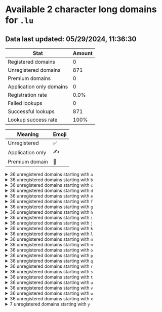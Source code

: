 # Available 2 character long domains for `.lu`

## Data last updated: 05/29/2024, 11:36:30

|Stat|Amount|
|--|--|
|Registered domains|0|
|Unregistered domains|871|
|Premium domains|0|
|Application only domains|0|
|Registration rate|0.0%|
|Failed lookups|0|
|Successful lookups|871|
|Lookup success rate|100%|


|Meaning|Emoji|
|--|--|
|Unregistered|:white_check_mark:|
|Application only|:writing_hand:|
|Premium domain|:gem:|

<details>
<summary>36 unregistered domains starting with <bold><code>a</code></bold></summary>

|Type|Domain|
|--|--|
|:white_check_mark:|`a0.lu`|
|:white_check_mark:|`a1.lu`|
|:white_check_mark:|`a2.lu`|
|:white_check_mark:|`a3.lu`|
|:white_check_mark:|`a4.lu`|
|:white_check_mark:|`a5.lu`|
|:white_check_mark:|`a6.lu`|
|:white_check_mark:|`a7.lu`|
|:white_check_mark:|`a8.lu`|
|:white_check_mark:|`a9.lu`|
|:white_check_mark:|`aa.lu`|
|:white_check_mark:|`ab.lu`|
|:white_check_mark:|`ac.lu`|
|:white_check_mark:|`ad.lu`|
|:white_check_mark:|`ae.lu`|
|:white_check_mark:|`af.lu`|
|:white_check_mark:|`ag.lu`|
|:white_check_mark:|`ah.lu`|
|:white_check_mark:|`ai.lu`|
|:white_check_mark:|`aj.lu`|
|:white_check_mark:|`ak.lu`|
|:white_check_mark:|`al.lu`|
|:white_check_mark:|`am.lu`|
|:white_check_mark:|`an.lu`|
|:white_check_mark:|`ao.lu`|
|:white_check_mark:|`ap.lu`|
|:white_check_mark:|`aq.lu`|
|:white_check_mark:|`ar.lu`|
|:white_check_mark:|`as.lu`|
|:white_check_mark:|`at.lu`|
|:white_check_mark:|`au.lu`|
|:white_check_mark:|`av.lu`|
|:white_check_mark:|`aw.lu`|
|:white_check_mark:|`ax.lu`|
|:white_check_mark:|`ay.lu`|
|:white_check_mark:|`az.lu`|
</details>
<details>
<summary>36 unregistered domains starting with <bold><code>b</code></bold></summary>

|Type|Domain|
|--|--|
|:white_check_mark:|`b0.lu`|
|:white_check_mark:|`b1.lu`|
|:white_check_mark:|`b2.lu`|
|:white_check_mark:|`b3.lu`|
|:white_check_mark:|`b4.lu`|
|:white_check_mark:|`b5.lu`|
|:white_check_mark:|`b6.lu`|
|:white_check_mark:|`b7.lu`|
|:white_check_mark:|`b8.lu`|
|:white_check_mark:|`b9.lu`|
|:white_check_mark:|`ba.lu`|
|:white_check_mark:|`bb.lu`|
|:white_check_mark:|`bc.lu`|
|:white_check_mark:|`bd.lu`|
|:white_check_mark:|`be.lu`|
|:white_check_mark:|`bf.lu`|
|:white_check_mark:|`bg.lu`|
|:white_check_mark:|`bh.lu`|
|:white_check_mark:|`bi.lu`|
|:white_check_mark:|`bj.lu`|
|:white_check_mark:|`bk.lu`|
|:white_check_mark:|`bl.lu`|
|:white_check_mark:|`bm.lu`|
|:white_check_mark:|`bn.lu`|
|:white_check_mark:|`bo.lu`|
|:white_check_mark:|`bp.lu`|
|:white_check_mark:|`bq.lu`|
|:white_check_mark:|`br.lu`|
|:white_check_mark:|`bs.lu`|
|:white_check_mark:|`bt.lu`|
|:white_check_mark:|`bu.lu`|
|:white_check_mark:|`bv.lu`|
|:white_check_mark:|`bw.lu`|
|:white_check_mark:|`bx.lu`|
|:white_check_mark:|`by.lu`|
|:white_check_mark:|`bz.lu`|
</details>
<details>
<summary>36 unregistered domains starting with <bold><code>c</code></bold></summary>

|Type|Domain|
|--|--|
|:white_check_mark:|`c0.lu`|
|:white_check_mark:|`c1.lu`|
|:white_check_mark:|`c2.lu`|
|:white_check_mark:|`c3.lu`|
|:white_check_mark:|`c4.lu`|
|:white_check_mark:|`c5.lu`|
|:white_check_mark:|`c6.lu`|
|:white_check_mark:|`c7.lu`|
|:white_check_mark:|`c8.lu`|
|:white_check_mark:|`c9.lu`|
|:white_check_mark:|`ca.lu`|
|:white_check_mark:|`cb.lu`|
|:white_check_mark:|`cc.lu`|
|:white_check_mark:|`cd.lu`|
|:white_check_mark:|`ce.lu`|
|:white_check_mark:|`cf.lu`|
|:white_check_mark:|`cg.lu`|
|:white_check_mark:|`ch.lu`|
|:white_check_mark:|`ci.lu`|
|:white_check_mark:|`cj.lu`|
|:white_check_mark:|`ck.lu`|
|:white_check_mark:|`cl.lu`|
|:white_check_mark:|`cm.lu`|
|:white_check_mark:|`cn.lu`|
|:white_check_mark:|`co.lu`|
|:white_check_mark:|`cp.lu`|
|:white_check_mark:|`cq.lu`|
|:white_check_mark:|`cr.lu`|
|:white_check_mark:|`cs.lu`|
|:white_check_mark:|`ct.lu`|
|:white_check_mark:|`cu.lu`|
|:white_check_mark:|`cv.lu`|
|:white_check_mark:|`cw.lu`|
|:white_check_mark:|`cx.lu`|
|:white_check_mark:|`cy.lu`|
|:white_check_mark:|`cz.lu`|
</details>
<details>
<summary>36 unregistered domains starting with <bold><code>d</code></bold></summary>

|Type|Domain|
|--|--|
|:white_check_mark:|`d0.lu`|
|:white_check_mark:|`d1.lu`|
|:white_check_mark:|`d2.lu`|
|:white_check_mark:|`d3.lu`|
|:white_check_mark:|`d4.lu`|
|:white_check_mark:|`d5.lu`|
|:white_check_mark:|`d6.lu`|
|:white_check_mark:|`d7.lu`|
|:white_check_mark:|`d8.lu`|
|:white_check_mark:|`d9.lu`|
|:white_check_mark:|`da.lu`|
|:white_check_mark:|`db.lu`|
|:white_check_mark:|`dc.lu`|
|:white_check_mark:|`dd.lu`|
|:white_check_mark:|`de.lu`|
|:white_check_mark:|`df.lu`|
|:white_check_mark:|`dg.lu`|
|:white_check_mark:|`dh.lu`|
|:white_check_mark:|`di.lu`|
|:white_check_mark:|`dj.lu`|
|:white_check_mark:|`dk.lu`|
|:white_check_mark:|`dl.lu`|
|:white_check_mark:|`dm.lu`|
|:white_check_mark:|`dn.lu`|
|:white_check_mark:|`do.lu`|
|:white_check_mark:|`dp.lu`|
|:white_check_mark:|`dq.lu`|
|:white_check_mark:|`dr.lu`|
|:white_check_mark:|`ds.lu`|
|:white_check_mark:|`dt.lu`|
|:white_check_mark:|`du.lu`|
|:white_check_mark:|`dv.lu`|
|:white_check_mark:|`dw.lu`|
|:white_check_mark:|`dx.lu`|
|:white_check_mark:|`dy.lu`|
|:white_check_mark:|`dz.lu`|
</details>
<details>
<summary>36 unregistered domains starting with <bold><code>e</code></bold></summary>

|Type|Domain|
|--|--|
|:white_check_mark:|`e0.lu`|
|:white_check_mark:|`e1.lu`|
|:white_check_mark:|`e2.lu`|
|:white_check_mark:|`e3.lu`|
|:white_check_mark:|`e4.lu`|
|:white_check_mark:|`e5.lu`|
|:white_check_mark:|`e6.lu`|
|:white_check_mark:|`e7.lu`|
|:white_check_mark:|`e8.lu`|
|:white_check_mark:|`e9.lu`|
|:white_check_mark:|`ea.lu`|
|:white_check_mark:|`eb.lu`|
|:white_check_mark:|`ec.lu`|
|:white_check_mark:|`ed.lu`|
|:white_check_mark:|`ee.lu`|
|:white_check_mark:|`ef.lu`|
|:white_check_mark:|`eg.lu`|
|:white_check_mark:|`eh.lu`|
|:white_check_mark:|`ei.lu`|
|:white_check_mark:|`ej.lu`|
|:white_check_mark:|`ek.lu`|
|:white_check_mark:|`el.lu`|
|:white_check_mark:|`em.lu`|
|:white_check_mark:|`en.lu`|
|:white_check_mark:|`eo.lu`|
|:white_check_mark:|`ep.lu`|
|:white_check_mark:|`eq.lu`|
|:white_check_mark:|`er.lu`|
|:white_check_mark:|`es.lu`|
|:white_check_mark:|`et.lu`|
|:white_check_mark:|`eu.lu`|
|:white_check_mark:|`ev.lu`|
|:white_check_mark:|`ew.lu`|
|:white_check_mark:|`ex.lu`|
|:white_check_mark:|`ey.lu`|
|:white_check_mark:|`ez.lu`|
</details>
<details>
<summary>36 unregistered domains starting with <bold><code>f</code></bold></summary>

|Type|Domain|
|--|--|
|:white_check_mark:|`f0.lu`|
|:white_check_mark:|`f1.lu`|
|:white_check_mark:|`f2.lu`|
|:white_check_mark:|`f3.lu`|
|:white_check_mark:|`f4.lu`|
|:white_check_mark:|`f5.lu`|
|:white_check_mark:|`f6.lu`|
|:white_check_mark:|`f7.lu`|
|:white_check_mark:|`f8.lu`|
|:white_check_mark:|`f9.lu`|
|:white_check_mark:|`fa.lu`|
|:white_check_mark:|`fb.lu`|
|:white_check_mark:|`fc.lu`|
|:white_check_mark:|`fd.lu`|
|:white_check_mark:|`fe.lu`|
|:white_check_mark:|`ff.lu`|
|:white_check_mark:|`fg.lu`|
|:white_check_mark:|`fh.lu`|
|:white_check_mark:|`fi.lu`|
|:white_check_mark:|`fj.lu`|
|:white_check_mark:|`fk.lu`|
|:white_check_mark:|`fl.lu`|
|:white_check_mark:|`fm.lu`|
|:white_check_mark:|`fn.lu`|
|:white_check_mark:|`fo.lu`|
|:white_check_mark:|`fp.lu`|
|:white_check_mark:|`fq.lu`|
|:white_check_mark:|`fr.lu`|
|:white_check_mark:|`fs.lu`|
|:white_check_mark:|`ft.lu`|
|:white_check_mark:|`fu.lu`|
|:white_check_mark:|`fv.lu`|
|:white_check_mark:|`fw.lu`|
|:white_check_mark:|`fx.lu`|
|:white_check_mark:|`fy.lu`|
|:white_check_mark:|`fz.lu`|
</details>
<details>
<summary>36 unregistered domains starting with <bold><code>g</code></bold></summary>

|Type|Domain|
|--|--|
|:white_check_mark:|`g0.lu`|
|:white_check_mark:|`g1.lu`|
|:white_check_mark:|`g2.lu`|
|:white_check_mark:|`g3.lu`|
|:white_check_mark:|`g4.lu`|
|:white_check_mark:|`g5.lu`|
|:white_check_mark:|`g6.lu`|
|:white_check_mark:|`g7.lu`|
|:white_check_mark:|`g8.lu`|
|:white_check_mark:|`g9.lu`|
|:white_check_mark:|`ga.lu`|
|:white_check_mark:|`gb.lu`|
|:white_check_mark:|`gc.lu`|
|:white_check_mark:|`gd.lu`|
|:white_check_mark:|`ge.lu`|
|:white_check_mark:|`gf.lu`|
|:white_check_mark:|`gg.lu`|
|:white_check_mark:|`gh.lu`|
|:white_check_mark:|`gi.lu`|
|:white_check_mark:|`gj.lu`|
|:white_check_mark:|`gk.lu`|
|:white_check_mark:|`gl.lu`|
|:white_check_mark:|`gm.lu`|
|:white_check_mark:|`gn.lu`|
|:white_check_mark:|`go.lu`|
|:white_check_mark:|`gp.lu`|
|:white_check_mark:|`gq.lu`|
|:white_check_mark:|`gr.lu`|
|:white_check_mark:|`gs.lu`|
|:white_check_mark:|`gt.lu`|
|:white_check_mark:|`gu.lu`|
|:white_check_mark:|`gv.lu`|
|:white_check_mark:|`gw.lu`|
|:white_check_mark:|`gx.lu`|
|:white_check_mark:|`gy.lu`|
|:white_check_mark:|`gz.lu`|
</details>
<details>
<summary>36 unregistered domains starting with <bold><code>h</code></bold></summary>

|Type|Domain|
|--|--|
|:white_check_mark:|`h0.lu`|
|:white_check_mark:|`h1.lu`|
|:white_check_mark:|`h2.lu`|
|:white_check_mark:|`h3.lu`|
|:white_check_mark:|`h4.lu`|
|:white_check_mark:|`h5.lu`|
|:white_check_mark:|`h6.lu`|
|:white_check_mark:|`h7.lu`|
|:white_check_mark:|`h8.lu`|
|:white_check_mark:|`h9.lu`|
|:white_check_mark:|`ha.lu`|
|:white_check_mark:|`hb.lu`|
|:white_check_mark:|`hc.lu`|
|:white_check_mark:|`hd.lu`|
|:white_check_mark:|`he.lu`|
|:white_check_mark:|`hf.lu`|
|:white_check_mark:|`hg.lu`|
|:white_check_mark:|`hh.lu`|
|:white_check_mark:|`hi.lu`|
|:white_check_mark:|`hj.lu`|
|:white_check_mark:|`hk.lu`|
|:white_check_mark:|`hl.lu`|
|:white_check_mark:|`hm.lu`|
|:white_check_mark:|`hn.lu`|
|:white_check_mark:|`ho.lu`|
|:white_check_mark:|`hp.lu`|
|:white_check_mark:|`hq.lu`|
|:white_check_mark:|`hr.lu`|
|:white_check_mark:|`hs.lu`|
|:white_check_mark:|`ht.lu`|
|:white_check_mark:|`hu.lu`|
|:white_check_mark:|`hv.lu`|
|:white_check_mark:|`hw.lu`|
|:white_check_mark:|`hx.lu`|
|:white_check_mark:|`hy.lu`|
|:white_check_mark:|`hz.lu`|
</details>
<details>
<summary>36 unregistered domains starting with <bold><code>i</code></bold></summary>

|Type|Domain|
|--|--|
|:white_check_mark:|`i0.lu`|
|:white_check_mark:|`i1.lu`|
|:white_check_mark:|`i2.lu`|
|:white_check_mark:|`i3.lu`|
|:white_check_mark:|`i4.lu`|
|:white_check_mark:|`i5.lu`|
|:white_check_mark:|`i6.lu`|
|:white_check_mark:|`i7.lu`|
|:white_check_mark:|`i8.lu`|
|:white_check_mark:|`i9.lu`|
|:white_check_mark:|`ia.lu`|
|:white_check_mark:|`ib.lu`|
|:white_check_mark:|`ic.lu`|
|:white_check_mark:|`id.lu`|
|:white_check_mark:|`ie.lu`|
|:white_check_mark:|`if.lu`|
|:white_check_mark:|`ig.lu`|
|:white_check_mark:|`ih.lu`|
|:white_check_mark:|`ii.lu`|
|:white_check_mark:|`ij.lu`|
|:white_check_mark:|`ik.lu`|
|:white_check_mark:|`il.lu`|
|:white_check_mark:|`im.lu`|
|:white_check_mark:|`in.lu`|
|:white_check_mark:|`io.lu`|
|:white_check_mark:|`ip.lu`|
|:white_check_mark:|`iq.lu`|
|:white_check_mark:|`ir.lu`|
|:white_check_mark:|`is.lu`|
|:white_check_mark:|`it.lu`|
|:white_check_mark:|`iu.lu`|
|:white_check_mark:|`iv.lu`|
|:white_check_mark:|`iw.lu`|
|:white_check_mark:|`ix.lu`|
|:white_check_mark:|`iy.lu`|
|:white_check_mark:|`iz.lu`|
</details>
<details>
<summary>36 unregistered domains starting with <bold><code>j</code></bold></summary>

|Type|Domain|
|--|--|
|:white_check_mark:|`j0.lu`|
|:white_check_mark:|`j1.lu`|
|:white_check_mark:|`j2.lu`|
|:white_check_mark:|`j3.lu`|
|:white_check_mark:|`j4.lu`|
|:white_check_mark:|`j5.lu`|
|:white_check_mark:|`j6.lu`|
|:white_check_mark:|`j7.lu`|
|:white_check_mark:|`j8.lu`|
|:white_check_mark:|`j9.lu`|
|:white_check_mark:|`ja.lu`|
|:white_check_mark:|`jb.lu`|
|:white_check_mark:|`jc.lu`|
|:white_check_mark:|`jd.lu`|
|:white_check_mark:|`je.lu`|
|:white_check_mark:|`jf.lu`|
|:white_check_mark:|`jg.lu`|
|:white_check_mark:|`jh.lu`|
|:white_check_mark:|`ji.lu`|
|:white_check_mark:|`jj.lu`|
|:white_check_mark:|`jk.lu`|
|:white_check_mark:|`jl.lu`|
|:white_check_mark:|`jm.lu`|
|:white_check_mark:|`jn.lu`|
|:white_check_mark:|`jo.lu`|
|:white_check_mark:|`jp.lu`|
|:white_check_mark:|`jq.lu`|
|:white_check_mark:|`jr.lu`|
|:white_check_mark:|`js.lu`|
|:white_check_mark:|`jt.lu`|
|:white_check_mark:|`ju.lu`|
|:white_check_mark:|`jv.lu`|
|:white_check_mark:|`jw.lu`|
|:white_check_mark:|`jx.lu`|
|:white_check_mark:|`jy.lu`|
|:white_check_mark:|`jz.lu`|
</details>
<details>
<summary>36 unregistered domains starting with <bold><code>k</code></bold></summary>

|Type|Domain|
|--|--|
|:white_check_mark:|`k0.lu`|
|:white_check_mark:|`k1.lu`|
|:white_check_mark:|`k2.lu`|
|:white_check_mark:|`k3.lu`|
|:white_check_mark:|`k4.lu`|
|:white_check_mark:|`k5.lu`|
|:white_check_mark:|`k6.lu`|
|:white_check_mark:|`k7.lu`|
|:white_check_mark:|`k8.lu`|
|:white_check_mark:|`k9.lu`|
|:white_check_mark:|`ka.lu`|
|:white_check_mark:|`kb.lu`|
|:white_check_mark:|`kc.lu`|
|:white_check_mark:|`kd.lu`|
|:white_check_mark:|`ke.lu`|
|:white_check_mark:|`kf.lu`|
|:white_check_mark:|`kg.lu`|
|:white_check_mark:|`kh.lu`|
|:white_check_mark:|`ki.lu`|
|:white_check_mark:|`kj.lu`|
|:white_check_mark:|`kk.lu`|
|:white_check_mark:|`kl.lu`|
|:white_check_mark:|`km.lu`|
|:white_check_mark:|`kn.lu`|
|:white_check_mark:|`ko.lu`|
|:white_check_mark:|`kp.lu`|
|:white_check_mark:|`kq.lu`|
|:white_check_mark:|`kr.lu`|
|:white_check_mark:|`ks.lu`|
|:white_check_mark:|`kt.lu`|
|:white_check_mark:|`ku.lu`|
|:white_check_mark:|`kv.lu`|
|:white_check_mark:|`kw.lu`|
|:white_check_mark:|`kx.lu`|
|:white_check_mark:|`ky.lu`|
|:white_check_mark:|`kz.lu`|
</details>
<details>
<summary>36 unregistered domains starting with <bold><code>l</code></bold></summary>

|Type|Domain|
|--|--|
|:white_check_mark:|`l0.lu`|
|:white_check_mark:|`l1.lu`|
|:white_check_mark:|`l2.lu`|
|:white_check_mark:|`l3.lu`|
|:white_check_mark:|`l4.lu`|
|:white_check_mark:|`l5.lu`|
|:white_check_mark:|`l6.lu`|
|:white_check_mark:|`l7.lu`|
|:white_check_mark:|`l8.lu`|
|:white_check_mark:|`l9.lu`|
|:white_check_mark:|`la.lu`|
|:white_check_mark:|`lb.lu`|
|:white_check_mark:|`lc.lu`|
|:white_check_mark:|`ld.lu`|
|:white_check_mark:|`le.lu`|
|:white_check_mark:|`lf.lu`|
|:white_check_mark:|`lg.lu`|
|:white_check_mark:|`lh.lu`|
|:white_check_mark:|`li.lu`|
|:white_check_mark:|`lj.lu`|
|:white_check_mark:|`lk.lu`|
|:white_check_mark:|`ll.lu`|
|:white_check_mark:|`lm.lu`|
|:white_check_mark:|`ln.lu`|
|:white_check_mark:|`lo.lu`|
|:white_check_mark:|`lp.lu`|
|:white_check_mark:|`lq.lu`|
|:white_check_mark:|`lr.lu`|
|:white_check_mark:|`ls.lu`|
|:white_check_mark:|`lt.lu`|
|:white_check_mark:|`lu.lu`|
|:white_check_mark:|`lv.lu`|
|:white_check_mark:|`lw.lu`|
|:white_check_mark:|`lx.lu`|
|:white_check_mark:|`ly.lu`|
|:white_check_mark:|`lz.lu`|
</details>
<details>
<summary>36 unregistered domains starting with <bold><code>m</code></bold></summary>

|Type|Domain|
|--|--|
|:white_check_mark:|`m0.lu`|
|:white_check_mark:|`m1.lu`|
|:white_check_mark:|`m2.lu`|
|:white_check_mark:|`m3.lu`|
|:white_check_mark:|`m4.lu`|
|:white_check_mark:|`m5.lu`|
|:white_check_mark:|`m6.lu`|
|:white_check_mark:|`m7.lu`|
|:white_check_mark:|`m8.lu`|
|:white_check_mark:|`m9.lu`|
|:white_check_mark:|`ma.lu`|
|:white_check_mark:|`mb.lu`|
|:white_check_mark:|`mc.lu`|
|:white_check_mark:|`md.lu`|
|:white_check_mark:|`me.lu`|
|:white_check_mark:|`mf.lu`|
|:white_check_mark:|`mg.lu`|
|:white_check_mark:|`mh.lu`|
|:white_check_mark:|`mi.lu`|
|:white_check_mark:|`mj.lu`|
|:white_check_mark:|`mk.lu`|
|:white_check_mark:|`ml.lu`|
|:white_check_mark:|`mm.lu`|
|:white_check_mark:|`mn.lu`|
|:white_check_mark:|`mo.lu`|
|:white_check_mark:|`mp.lu`|
|:white_check_mark:|`mq.lu`|
|:white_check_mark:|`mr.lu`|
|:white_check_mark:|`ms.lu`|
|:white_check_mark:|`mt.lu`|
|:white_check_mark:|`mu.lu`|
|:white_check_mark:|`mv.lu`|
|:white_check_mark:|`mw.lu`|
|:white_check_mark:|`mx.lu`|
|:white_check_mark:|`my.lu`|
|:white_check_mark:|`mz.lu`|
</details>
<details>
<summary>36 unregistered domains starting with <bold><code>n</code></bold></summary>

|Type|Domain|
|--|--|
|:white_check_mark:|`n0.lu`|
|:white_check_mark:|`n1.lu`|
|:white_check_mark:|`n2.lu`|
|:white_check_mark:|`n3.lu`|
|:white_check_mark:|`n4.lu`|
|:white_check_mark:|`n5.lu`|
|:white_check_mark:|`n6.lu`|
|:white_check_mark:|`n7.lu`|
|:white_check_mark:|`n8.lu`|
|:white_check_mark:|`n9.lu`|
|:white_check_mark:|`na.lu`|
|:white_check_mark:|`nb.lu`|
|:white_check_mark:|`nc.lu`|
|:white_check_mark:|`nd.lu`|
|:white_check_mark:|`ne.lu`|
|:white_check_mark:|`nf.lu`|
|:white_check_mark:|`ng.lu`|
|:white_check_mark:|`nh.lu`|
|:white_check_mark:|`ni.lu`|
|:white_check_mark:|`nj.lu`|
|:white_check_mark:|`nk.lu`|
|:white_check_mark:|`nl.lu`|
|:white_check_mark:|`nm.lu`|
|:white_check_mark:|`nn.lu`|
|:white_check_mark:|`no.lu`|
|:white_check_mark:|`np.lu`|
|:white_check_mark:|`nq.lu`|
|:white_check_mark:|`nr.lu`|
|:white_check_mark:|`ns.lu`|
|:white_check_mark:|`nt.lu`|
|:white_check_mark:|`nu.lu`|
|:white_check_mark:|`nv.lu`|
|:white_check_mark:|`nw.lu`|
|:white_check_mark:|`nx.lu`|
|:white_check_mark:|`ny.lu`|
|:white_check_mark:|`nz.lu`|
</details>
<details>
<summary>36 unregistered domains starting with <bold><code>o</code></bold></summary>

|Type|Domain|
|--|--|
|:white_check_mark:|`o0.lu`|
|:white_check_mark:|`o1.lu`|
|:white_check_mark:|`o2.lu`|
|:white_check_mark:|`o3.lu`|
|:white_check_mark:|`o4.lu`|
|:white_check_mark:|`o5.lu`|
|:white_check_mark:|`o6.lu`|
|:white_check_mark:|`o7.lu`|
|:white_check_mark:|`o8.lu`|
|:white_check_mark:|`o9.lu`|
|:white_check_mark:|`oa.lu`|
|:white_check_mark:|`ob.lu`|
|:white_check_mark:|`oc.lu`|
|:white_check_mark:|`od.lu`|
|:white_check_mark:|`oe.lu`|
|:white_check_mark:|`of.lu`|
|:white_check_mark:|`og.lu`|
|:white_check_mark:|`oh.lu`|
|:white_check_mark:|`oi.lu`|
|:white_check_mark:|`oj.lu`|
|:white_check_mark:|`ok.lu`|
|:white_check_mark:|`ol.lu`|
|:white_check_mark:|`om.lu`|
|:white_check_mark:|`on.lu`|
|:white_check_mark:|`oo.lu`|
|:white_check_mark:|`op.lu`|
|:white_check_mark:|`oq.lu`|
|:white_check_mark:|`or.lu`|
|:white_check_mark:|`os.lu`|
|:white_check_mark:|`ot.lu`|
|:white_check_mark:|`ou.lu`|
|:white_check_mark:|`ov.lu`|
|:white_check_mark:|`ow.lu`|
|:white_check_mark:|`ox.lu`|
|:white_check_mark:|`oy.lu`|
|:white_check_mark:|`oz.lu`|
</details>
<details>
<summary>36 unregistered domains starting with <bold><code>p</code></bold></summary>

|Type|Domain|
|--|--|
|:white_check_mark:|`p0.lu`|
|:white_check_mark:|`p1.lu`|
|:white_check_mark:|`p2.lu`|
|:white_check_mark:|`p3.lu`|
|:white_check_mark:|`p4.lu`|
|:white_check_mark:|`p5.lu`|
|:white_check_mark:|`p6.lu`|
|:white_check_mark:|`p7.lu`|
|:white_check_mark:|`p8.lu`|
|:white_check_mark:|`p9.lu`|
|:white_check_mark:|`pa.lu`|
|:white_check_mark:|`pb.lu`|
|:white_check_mark:|`pc.lu`|
|:white_check_mark:|`pd.lu`|
|:white_check_mark:|`pe.lu`|
|:white_check_mark:|`pf.lu`|
|:white_check_mark:|`pg.lu`|
|:white_check_mark:|`ph.lu`|
|:white_check_mark:|`pi.lu`|
|:white_check_mark:|`pj.lu`|
|:white_check_mark:|`pk.lu`|
|:white_check_mark:|`pl.lu`|
|:white_check_mark:|`pm.lu`|
|:white_check_mark:|`pn.lu`|
|:white_check_mark:|`po.lu`|
|:white_check_mark:|`pp.lu`|
|:white_check_mark:|`pq.lu`|
|:white_check_mark:|`pr.lu`|
|:white_check_mark:|`ps.lu`|
|:white_check_mark:|`pt.lu`|
|:white_check_mark:|`pu.lu`|
|:white_check_mark:|`pv.lu`|
|:white_check_mark:|`pw.lu`|
|:white_check_mark:|`px.lu`|
|:white_check_mark:|`py.lu`|
|:white_check_mark:|`pz.lu`|
</details>
<details>
<summary>36 unregistered domains starting with <bold><code>q</code></bold></summary>

|Type|Domain|
|--|--|
|:white_check_mark:|`q0.lu`|
|:white_check_mark:|`q1.lu`|
|:white_check_mark:|`q2.lu`|
|:white_check_mark:|`q3.lu`|
|:white_check_mark:|`q4.lu`|
|:white_check_mark:|`q5.lu`|
|:white_check_mark:|`q6.lu`|
|:white_check_mark:|`q7.lu`|
|:white_check_mark:|`q8.lu`|
|:white_check_mark:|`q9.lu`|
|:white_check_mark:|`qa.lu`|
|:white_check_mark:|`qb.lu`|
|:white_check_mark:|`qc.lu`|
|:white_check_mark:|`qd.lu`|
|:white_check_mark:|`qe.lu`|
|:white_check_mark:|`qf.lu`|
|:white_check_mark:|`qg.lu`|
|:white_check_mark:|`qh.lu`|
|:white_check_mark:|`qi.lu`|
|:white_check_mark:|`qj.lu`|
|:white_check_mark:|`qk.lu`|
|:white_check_mark:|`ql.lu`|
|:white_check_mark:|`qm.lu`|
|:white_check_mark:|`qn.lu`|
|:white_check_mark:|`qo.lu`|
|:white_check_mark:|`qp.lu`|
|:white_check_mark:|`qq.lu`|
|:white_check_mark:|`qr.lu`|
|:white_check_mark:|`qs.lu`|
|:white_check_mark:|`qt.lu`|
|:white_check_mark:|`qu.lu`|
|:white_check_mark:|`qv.lu`|
|:white_check_mark:|`qw.lu`|
|:white_check_mark:|`qx.lu`|
|:white_check_mark:|`qy.lu`|
|:white_check_mark:|`qz.lu`|
</details>
<details>
<summary>36 unregistered domains starting with <bold><code>r</code></bold></summary>

|Type|Domain|
|--|--|
|:white_check_mark:|`r0.lu`|
|:white_check_mark:|`r1.lu`|
|:white_check_mark:|`r2.lu`|
|:white_check_mark:|`r3.lu`|
|:white_check_mark:|`r4.lu`|
|:white_check_mark:|`r5.lu`|
|:white_check_mark:|`r6.lu`|
|:white_check_mark:|`r7.lu`|
|:white_check_mark:|`r8.lu`|
|:white_check_mark:|`r9.lu`|
|:white_check_mark:|`ra.lu`|
|:white_check_mark:|`rb.lu`|
|:white_check_mark:|`rc.lu`|
|:white_check_mark:|`rd.lu`|
|:white_check_mark:|`re.lu`|
|:white_check_mark:|`rf.lu`|
|:white_check_mark:|`rg.lu`|
|:white_check_mark:|`rh.lu`|
|:white_check_mark:|`ri.lu`|
|:white_check_mark:|`rj.lu`|
|:white_check_mark:|`rk.lu`|
|:white_check_mark:|`rl.lu`|
|:white_check_mark:|`rm.lu`|
|:white_check_mark:|`rn.lu`|
|:white_check_mark:|`ro.lu`|
|:white_check_mark:|`rp.lu`|
|:white_check_mark:|`rq.lu`|
|:white_check_mark:|`rr.lu`|
|:white_check_mark:|`rs.lu`|
|:white_check_mark:|`rt.lu`|
|:white_check_mark:|`ru.lu`|
|:white_check_mark:|`rv.lu`|
|:white_check_mark:|`rw.lu`|
|:white_check_mark:|`rx.lu`|
|:white_check_mark:|`ry.lu`|
|:white_check_mark:|`rz.lu`|
</details>
<details>
<summary>36 unregistered domains starting with <bold><code>s</code></bold></summary>

|Type|Domain|
|--|--|
|:white_check_mark:|`s0.lu`|
|:white_check_mark:|`s1.lu`|
|:white_check_mark:|`s2.lu`|
|:white_check_mark:|`s3.lu`|
|:white_check_mark:|`s4.lu`|
|:white_check_mark:|`s5.lu`|
|:white_check_mark:|`s6.lu`|
|:white_check_mark:|`s7.lu`|
|:white_check_mark:|`s8.lu`|
|:white_check_mark:|`s9.lu`|
|:white_check_mark:|`sa.lu`|
|:white_check_mark:|`sb.lu`|
|:white_check_mark:|`sc.lu`|
|:white_check_mark:|`sd.lu`|
|:white_check_mark:|`se.lu`|
|:white_check_mark:|`sf.lu`|
|:white_check_mark:|`sg.lu`|
|:white_check_mark:|`sh.lu`|
|:white_check_mark:|`si.lu`|
|:white_check_mark:|`sj.lu`|
|:white_check_mark:|`sk.lu`|
|:white_check_mark:|`sl.lu`|
|:white_check_mark:|`sm.lu`|
|:white_check_mark:|`sn.lu`|
|:white_check_mark:|`so.lu`|
|:white_check_mark:|`sp.lu`|
|:white_check_mark:|`sq.lu`|
|:white_check_mark:|`sr.lu`|
|:white_check_mark:|`ss.lu`|
|:white_check_mark:|`st.lu`|
|:white_check_mark:|`su.lu`|
|:white_check_mark:|`sv.lu`|
|:white_check_mark:|`sw.lu`|
|:white_check_mark:|`sx.lu`|
|:white_check_mark:|`sy.lu`|
|:white_check_mark:|`sz.lu`|
</details>
<details>
<summary>36 unregistered domains starting with <bold><code>t</code></bold></summary>

|Type|Domain|
|--|--|
|:white_check_mark:|`t0.lu`|
|:white_check_mark:|`t1.lu`|
|:white_check_mark:|`t2.lu`|
|:white_check_mark:|`t3.lu`|
|:white_check_mark:|`t4.lu`|
|:white_check_mark:|`t5.lu`|
|:white_check_mark:|`t6.lu`|
|:white_check_mark:|`t7.lu`|
|:white_check_mark:|`t8.lu`|
|:white_check_mark:|`t9.lu`|
|:white_check_mark:|`ta.lu`|
|:white_check_mark:|`tb.lu`|
|:white_check_mark:|`tc.lu`|
|:white_check_mark:|`td.lu`|
|:white_check_mark:|`te.lu`|
|:white_check_mark:|`tf.lu`|
|:white_check_mark:|`tg.lu`|
|:white_check_mark:|`th.lu`|
|:white_check_mark:|`ti.lu`|
|:white_check_mark:|`tj.lu`|
|:white_check_mark:|`tk.lu`|
|:white_check_mark:|`tl.lu`|
|:white_check_mark:|`tm.lu`|
|:white_check_mark:|`tn.lu`|
|:white_check_mark:|`to.lu`|
|:white_check_mark:|`tp.lu`|
|:white_check_mark:|`tq.lu`|
|:white_check_mark:|`tr.lu`|
|:white_check_mark:|`ts.lu`|
|:white_check_mark:|`tt.lu`|
|:white_check_mark:|`tu.lu`|
|:white_check_mark:|`tv.lu`|
|:white_check_mark:|`tw.lu`|
|:white_check_mark:|`tx.lu`|
|:white_check_mark:|`ty.lu`|
|:white_check_mark:|`tz.lu`|
</details>
<details>
<summary>36 unregistered domains starting with <bold><code>u</code></bold></summary>

|Type|Domain|
|--|--|
|:white_check_mark:|`u0.lu`|
|:white_check_mark:|`u1.lu`|
|:white_check_mark:|`u2.lu`|
|:white_check_mark:|`u3.lu`|
|:white_check_mark:|`u4.lu`|
|:white_check_mark:|`u5.lu`|
|:white_check_mark:|`u6.lu`|
|:white_check_mark:|`u7.lu`|
|:white_check_mark:|`u8.lu`|
|:white_check_mark:|`u9.lu`|
|:white_check_mark:|`ua.lu`|
|:white_check_mark:|`ub.lu`|
|:white_check_mark:|`uc.lu`|
|:white_check_mark:|`ud.lu`|
|:white_check_mark:|`ue.lu`|
|:white_check_mark:|`uf.lu`|
|:white_check_mark:|`ug.lu`|
|:white_check_mark:|`uh.lu`|
|:white_check_mark:|`ui.lu`|
|:white_check_mark:|`uj.lu`|
|:white_check_mark:|`uk.lu`|
|:white_check_mark:|`ul.lu`|
|:white_check_mark:|`um.lu`|
|:white_check_mark:|`un.lu`|
|:white_check_mark:|`uo.lu`|
|:white_check_mark:|`up.lu`|
|:white_check_mark:|`uq.lu`|
|:white_check_mark:|`ur.lu`|
|:white_check_mark:|`us.lu`|
|:white_check_mark:|`ut.lu`|
|:white_check_mark:|`uu.lu`|
|:white_check_mark:|`uv.lu`|
|:white_check_mark:|`uw.lu`|
|:white_check_mark:|`ux.lu`|
|:white_check_mark:|`uy.lu`|
|:white_check_mark:|`uz.lu`|
</details>
<details>
<summary>36 unregistered domains starting with <bold><code>v</code></bold></summary>

|Type|Domain|
|--|--|
|:white_check_mark:|`v0.lu`|
|:white_check_mark:|`v1.lu`|
|:white_check_mark:|`v2.lu`|
|:white_check_mark:|`v3.lu`|
|:white_check_mark:|`v4.lu`|
|:white_check_mark:|`v5.lu`|
|:white_check_mark:|`v6.lu`|
|:white_check_mark:|`v7.lu`|
|:white_check_mark:|`v8.lu`|
|:white_check_mark:|`v9.lu`|
|:white_check_mark:|`va.lu`|
|:white_check_mark:|`vb.lu`|
|:white_check_mark:|`vc.lu`|
|:white_check_mark:|`vd.lu`|
|:white_check_mark:|`ve.lu`|
|:white_check_mark:|`vf.lu`|
|:white_check_mark:|`vg.lu`|
|:white_check_mark:|`vh.lu`|
|:white_check_mark:|`vi.lu`|
|:white_check_mark:|`vj.lu`|
|:white_check_mark:|`vk.lu`|
|:white_check_mark:|`vl.lu`|
|:white_check_mark:|`vm.lu`|
|:white_check_mark:|`vn.lu`|
|:white_check_mark:|`vo.lu`|
|:white_check_mark:|`vp.lu`|
|:white_check_mark:|`vq.lu`|
|:white_check_mark:|`vr.lu`|
|:white_check_mark:|`vs.lu`|
|:white_check_mark:|`vt.lu`|
|:white_check_mark:|`vu.lu`|
|:white_check_mark:|`vv.lu`|
|:white_check_mark:|`vw.lu`|
|:white_check_mark:|`vx.lu`|
|:white_check_mark:|`vy.lu`|
|:white_check_mark:|`vz.lu`|
</details>
<details>
<summary>36 unregistered domains starting with <bold><code>w</code></bold></summary>

|Type|Domain|
|--|--|
|:white_check_mark:|`w0.lu`|
|:white_check_mark:|`w1.lu`|
|:white_check_mark:|`w2.lu`|
|:white_check_mark:|`w3.lu`|
|:white_check_mark:|`w4.lu`|
|:white_check_mark:|`w5.lu`|
|:white_check_mark:|`w6.lu`|
|:white_check_mark:|`w7.lu`|
|:white_check_mark:|`w8.lu`|
|:white_check_mark:|`w9.lu`|
|:white_check_mark:|`wa.lu`|
|:white_check_mark:|`wb.lu`|
|:white_check_mark:|`wc.lu`|
|:white_check_mark:|`wd.lu`|
|:white_check_mark:|`we.lu`|
|:white_check_mark:|`wf.lu`|
|:white_check_mark:|`wg.lu`|
|:white_check_mark:|`wh.lu`|
|:white_check_mark:|`wi.lu`|
|:white_check_mark:|`wj.lu`|
|:white_check_mark:|`wk.lu`|
|:white_check_mark:|`wl.lu`|
|:white_check_mark:|`wm.lu`|
|:white_check_mark:|`wn.lu`|
|:white_check_mark:|`wo.lu`|
|:white_check_mark:|`wp.lu`|
|:white_check_mark:|`wq.lu`|
|:white_check_mark:|`wr.lu`|
|:white_check_mark:|`ws.lu`|
|:white_check_mark:|`wt.lu`|
|:white_check_mark:|`wu.lu`|
|:white_check_mark:|`wv.lu`|
|:white_check_mark:|`ww.lu`|
|:white_check_mark:|`wx.lu`|
|:white_check_mark:|`wy.lu`|
|:white_check_mark:|`wz.lu`|
</details>
<details>
<summary>36 unregistered domains starting with <bold><code>x</code></bold></summary>

|Type|Domain|
|--|--|
|:white_check_mark:|`x0.lu`|
|:white_check_mark:|`x1.lu`|
|:white_check_mark:|`x2.lu`|
|:white_check_mark:|`x3.lu`|
|:white_check_mark:|`x4.lu`|
|:white_check_mark:|`x5.lu`|
|:white_check_mark:|`x6.lu`|
|:white_check_mark:|`x7.lu`|
|:white_check_mark:|`x8.lu`|
|:white_check_mark:|`x9.lu`|
|:white_check_mark:|`xa.lu`|
|:white_check_mark:|`xb.lu`|
|:white_check_mark:|`xc.lu`|
|:white_check_mark:|`xd.lu`|
|:white_check_mark:|`xe.lu`|
|:white_check_mark:|`xf.lu`|
|:white_check_mark:|`xg.lu`|
|:white_check_mark:|`xh.lu`|
|:white_check_mark:|`xi.lu`|
|:white_check_mark:|`xj.lu`|
|:white_check_mark:|`xk.lu`|
|:white_check_mark:|`xl.lu`|
|:white_check_mark:|`xm.lu`|
|:white_check_mark:|`xn.lu`|
|:white_check_mark:|`xo.lu`|
|:white_check_mark:|`xp.lu`|
|:white_check_mark:|`xq.lu`|
|:white_check_mark:|`xr.lu`|
|:white_check_mark:|`xs.lu`|
|:white_check_mark:|`xt.lu`|
|:white_check_mark:|`xu.lu`|
|:white_check_mark:|`xv.lu`|
|:white_check_mark:|`xw.lu`|
|:white_check_mark:|`xx.lu`|
|:white_check_mark:|`xy.lu`|
|:white_check_mark:|`xz.lu`|
</details>
<details>
<summary>7 unregistered domains starting with <bold><code>y</code></bold></summary>

|Type|Domain|
|--|--|
|:white_check_mark:|`ya.lu`|
|:white_check_mark:|`yb.lu`|
|:white_check_mark:|`yc.lu`|
|:white_check_mark:|`yd.lu`|
|:white_check_mark:|`ye.lu`|
|:white_check_mark:|`yf.lu`|
|:white_check_mark:|`yg.lu`|
</details>